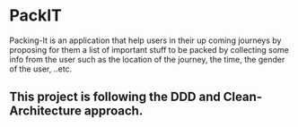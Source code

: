 # PackIT
Packing-It is an application that help users in their up coming journeys by proposing for them a list of important stuff to be packed by collecting some info from the user such as the location of the journey, the time, the gender of the user, ..etc. 

## This project is following the DDD and Clean-Architecture approach.

